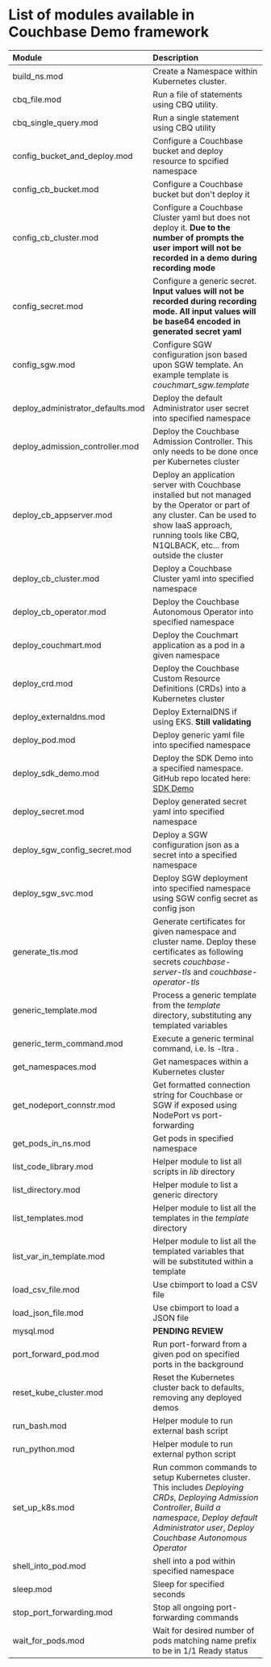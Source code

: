 # List of modules available in Couchbase Demo framework

|Module                   |Description                                          |
|:------------------------|:----------------------------------------------------|
|build_ns.mod   |  Create a Namespace within Kubernetes cluster. |
|cbq_file.mod   |  Run a file of statements using CBQ utility.   |
|cbq_single_query.mod   | Run a single statement using CBQ utility   |
|config_bucket_and_deploy.mod   | Configure a Couchbase bucket and deploy resource to spcified namespace  |
|config_cb_bucket.mod   | Configure a Couchbase bucket but don't deploy it  |
|config_cb_cluster.mod   | Configure a Couchbase Cluster yaml but does not deploy it. **Due to the number of prompts the user import will not be recorded in a demo during recording mode** |
|config_secret.mod   | Configure a generic secret.  **Input values will not be recorded during recording mode.  All input values will be base64 encoded in generated secret yaml**  |
|config_sgw.mod   |  Configure SGW configuration json based upon SGW template. An example template is _couchmart_sgw.template_ |
|deploy_administrator_defaults.mod   | Deploy the default Administrator user secret into specified namespace  |
|deploy_admission_controller.mod   |  Deploy the Couchbase Admission Controller.  This only needs to be done once per Kubernetes cluster |
|deploy_cb_appserver.mod   | Deploy an application server with Couchbase installed but not managed by the Operator or part of any cluster.  Can be used to show IaaS approach,  running tools like CBQ, N1QLBACK, etc... from outside the cluster  |
|deploy_cb_cluster.mod   | Deploy a Couchbase Cluster yaml into specified namespace  |
|deploy_cb_operator.mod   | Deploy the Couchbase Autonomous Operator into specified namespace  |
|deploy_couchmart.mod   | Deploy the Couchmart application as a pod in a given namespace  |
|deploy_crd.mod   | Deploy the Couchbase Custom Resource Definitions (CRDs) into a Kubernetes cluster  |
|deploy_externaldns.mod   | Deploy ExternalDNS if using EKS. **Still validating**  |
|deploy_pod.mod   | Deploy generic yaml file into specified namespace  |
|deploy_sdk_demo.mod   | Deploy the SDK Demo into a specified namespace. GitHub repo located here: [SDK Demo](https://github.com/thejcfactor/sdk-demo.git)  |
| deploy_secret.mod  |  Deploy generated secret yaml into specified namespace |
| deploy_sgw_config_secret.mod |  Deploy a SGW configuration json as a secret into a specified namespace |
|deploy_sgw_svc.mod   | Deploy SGW deployment into specified namespace using SGW config secret as config json  |
|generate_tls.mod   | Generate certificates for given namespace and cluster name. Deploy these certificates as following secrets _couchbase-server-tls_ and _couchbase-operator-tls_ |
|generic_template.mod   | Process a generic template from the _template_ directory, substituting any templated variables  |
|generic_term_command.mod   |  Execute a generic terminal command, i.e. ls -ltra . |
|get_namespaces.mod   | Get namespaces within a Kubernetes cluster  |
|get_nodeport_connstr.mod   | Get formatted connection string for Couchbase or SGW if exposed using NodePort vs port-forwarding  |
|get_pods_in_ns.mod   | Get pods in specified namespace  |
|list_code_library.mod   | Helper module to list all scripts in _lib_ directory  |
|list_directory.mod   | Helper module to list a generic directory  |
|list_templates.mod   | Helper module to list all the templates in the _template_ directory  |
|list_var_in_template.mod   | Helper module to list all the templated variables that will be substituted within a template  |
|load_csv_file.mod   | Use cbimport to load a CSV file  |
|load_json_file.mod   | Use cbimport to load a JSON file  |
|mysql.mod   | **PENDING REVIEW**  |
|port_forward_pod.mod   | Run port-forward from a given pod on specified ports in the background  |
|reset_kube_cluster.mod   | Reset the Kubernetes cluster back to defaults, removing any deployed demos  |
|run_bash.mod   | Helper module to run external bash script  |
|run_python.mod   | Helper module to run external python script  |
|set_up_k8s.mod   | Run common commands to setup Kubernetes cluster.  This includes _Deploying CRDs_, _Deploying Admission Controller_, _Build a namespace_, _Deploy default Administrator user_, _Deploy Couchbase Autonomous Operator_  |
|shell_into_pod.mod   | shell into a pod within specified namespace  |
|sleep.mod   | Sleep for specified seconds  |
|stop_port_forwarding.mod   | Stop all ongoing port-forwarding commands  |
|wait_for_pods.mod   | Wait for desired number of pods matching name prefix to be in 1/1 Ready status  |
